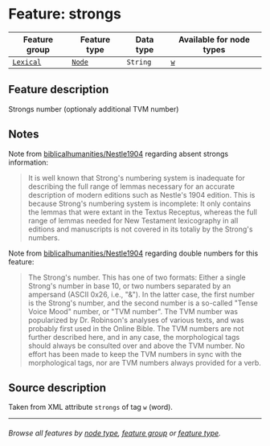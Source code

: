 # Feature: strongs

Feature group | Feature type | Data type | Available for node types
---  | --- | --- | ---
[`Lexical`](featuresbygroup.md#lexical-features) | [`Node`](featuresbyfeaturetype.md#node-features) | `String`  | [`w`](featuresbynodetype.md#word-nodes)

## Feature description
Strongs number (optionaly additional TVM number) 

## Notes
Note from [biblicalhumanities/Nestle1904](https://github.com/biblicalhumanities/Nestle1904/tree/master/morph) regarding absent strongs information:
> It is well known that Strong's numbering system is inadequate for describing the full range of lemmas necessary for an accurate description of modern editions such as Nestle's 1904 edition. This is because Strong's numbering system is incomplete: It only contains the lemmas that were extant in the Textus Receptus, whereas the full range of lemmas needed for New Testament lexicography in all editions and manuscripts is not covered in its totaliy by the Strong's numbers.

Note from [biblicalhumanities/Nestle1904](https://github.com/biblicalhumanities/Nestle1904/tree/master/morph) regarding double numbers for this feature:
> The Strong's number. This has one of two formats: Either a single Strong's number in base 10, or two numbers separated by an ampersand (ASCII 0x26, i.e., "&"). In the latter case, the first number is the Strong's number, and the second number is a so-called "Tense Voice Mood" number, or "TVM number". The TVM number was popularized by Dr. Robinson's analyses of various texts, and was probably first used in the Online Bible. The TVM numbers are not further described here, and in any case, the morphological tags should always be consulted over and above the TVM number. No effort has been made to keep the TVM numbers in sync with the morphological tags, nor are TVM numbers always provided for a verb.

## Source description

Taken from XML attribute `strongs` of tag `w` (word).

---
###### *Browse all features by [node type](featuresbynodetype.md#readme), [feature group](featuresbygroup.md#readme) or [feature type](featuresbyfeaturetype.md#readme).*
